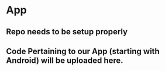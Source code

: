 # App

## Repo needs to be setup properly

## Code Pertaining to our App (starting with Android) will be uploaded here. 
